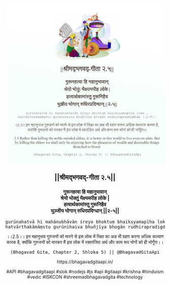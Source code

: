 <img src="../../asset/BG_2_5.png"/>
<center><h2>||श्रीमद्‍भगवद्‍-गीता २.५||</h2>
<h3>गुरूनहत्वा हि महानुभावान्<br/>श्रेयो भोक्तुं भैक्ष्यमपीह लोके |<br/>हत्वार्थकामांस्तु गुरूनिहैव<br/>भुञ्जीय भोगान् रुधिरप्रदिग्धान् ||२-५||</h3>
<pre>gurūnahatvā hi mahānubhāvān śreyo bhoktuṃ bhaikṣyamapīha loke .<br/>hatvārthakāmāṃstu gurūnihaiva bhuñjīya bhogān rudhirapradigdhān ||2-5||</pre>
<p>।।2.5।। इन महानुभाव गुरुजनों को मारने से इस लोक में भिक्षा का अन्न भी ग्रहण करना अधिक कल्याण कारक है, क्योंकि गुरुजनों को मारकर मैं इस लोक में रक्तरंजित अर्थ और काम रूप भोगों को ही भोगूँगा।।</p>
<pre>(Bhagavad Gita, Chapter 2, Shloka 5) || @BhagavadGitaApi</pre><p>https://bhagavadgitaapi.in/</p><p>#API #bhagavadgitaapi #slok #nodejs #js #api #gitaapi #krishna #hinduism #vedic #ISKCON #shreemadbhagavadgita #technology</p></center>